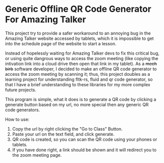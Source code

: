 # Generic Offline QR Code Generator For Amazing Talker

This project try to provide a safer workaround to an annoying bug in the Amazing Talker website accessed by tablets, which it is impossible to get into the schedule page of the website to start a lesson.

Instead of hopelessly waiting for Amazing Talker devs to fix this critical bug, or using quite dangrous ways to access the zoom meeting (like copying the intivation link into a cloud drive then open that link in my tablet). As a ~~mech birb~~ software developer, I decided to make an offline QR code generator to access the zoom meeting by scanning it; thus, this project doubles as a learning project for understanding fltk-rs, fluid and qr code generator, so that I have a brief understanding to these libraries for my more complex future projects.

This program is simple, what it does is to generate a QR code by clicking a generate button based on my url, no more special then any generic QR code generators.

How to use:
1. Copy the url by right clicking the "Go to Class" Button.
2. Paste your url on the text field, and click generate.
3. QR code is created, so you can scan the QR code using your phones or tablets.
4. If you have done right, a link should be shown and it will redirect you to the zoom meeting page.